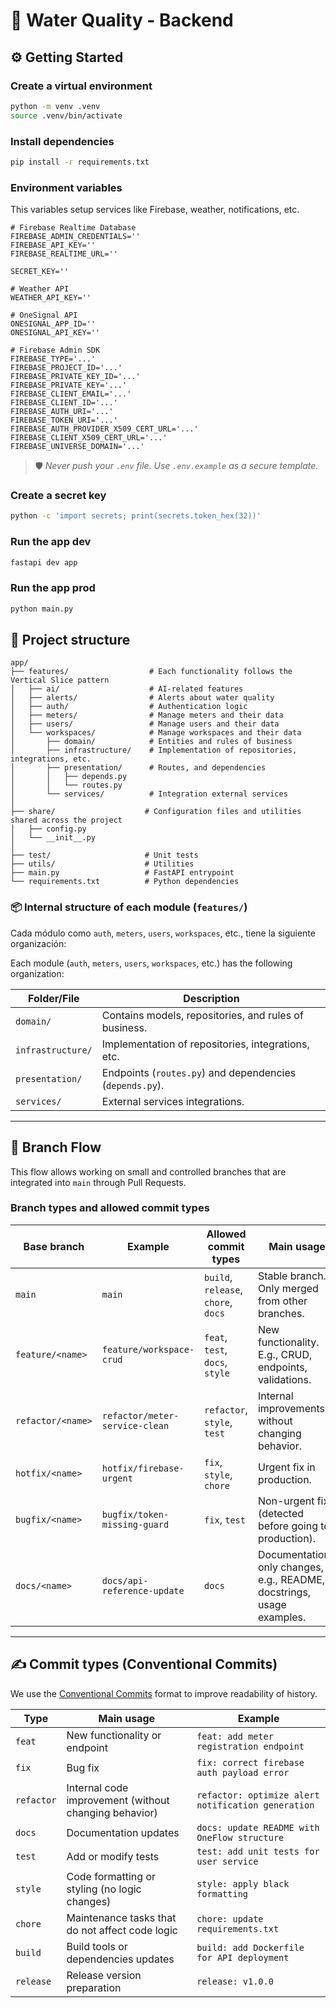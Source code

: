 # 🌊 Water Quality - Backend

## ⚙️ Getting Started

### Create a virtual environment

```bash
python -m venv .venv
source .venv/bin/activate
```

### Install dependencies

```bash
pip install -r requirements.txt
```

### Environment variables

This variables setup services like Firebase, weather, notifications, etc.

```env
# Firebase Realtime Database
FIREBASE_ADMIN_CREDENTIALS=''
FIREBASE_API_KEY=''
FIREBASE_REALTIME_URL=''

SECRET_KEY=''

# Weather API
WEATHER_API_KEY=''

# OneSignal API
ONESIGNAL_APP_ID=''
ONESIGNAL_API_KEY=''

# Firebase Admin SDK
FIREBASE_TYPE='...'
FIREBASE_PROJECT_ID='...'
FIREBASE_PRIVATE_KEY_ID='...'
FIREBASE_PRIVATE_KEY='...'
FIREBASE_CLIENT_EMAIL='...'
FIREBASE_CLIENT_ID='...'
FIREBASE_AUTH_URI='...'
FIREBASE_TOKEN_URI='...'
FIREBASE_AUTH_PROVIDER_X509_CERT_URL='...'
FIREBASE_CLIENT_X509_CERT_URL='...'
FIREBASE_UNIVERSE_DOMAIN='...'
```

> 🛡️ _Never push your `.env` file. Use `.env.example` as a secure template._

### Create a secret key

```bash
python -c 'import secrets; print(secrets.token_hex(32))'
```

### Run the app dev

```bash
fastapi dev app
```

### Run the app prod

```bash
python main.py
```

## 🧩 Project structure

```plaintext
app/
├── features/                  # Each functionality follows the Vertical Slice pattern
│   ├── ai/                    # AI-related features
│   ├── alerts/                # Alerts about water quality
│   ├── auth/                  # Authentication logic
│   ├── meters/                # Manage meters and their data
│   ├── users/                 # Manage users and their data
│   └── workspaces/            # Manage workspaces and their data
│       ├── domain/            # Entities and rules of business
│       ├── infrastructure/    # Implementation of repositories, integrations, etc.
│       ├── presentation/      # Routes, and dependencies
│       │   ├── depends.py
│       │   └── routes.py
│       └── services/          # Integration external services
│
├── share/                    # Configuration files and utilities shared across the project
│   ├── config.py
│   └── __init__.py
│
├── test/                     # Unit tests
├── utils/                    # Utilities
├── main.py                   # FastAPI entrypoint
└── requirements.txt          # Python dependencies
```

### 📦 Internal structure of each module (`features/`)

Cada módulo como `auth`, `meters`, `users`, `workspaces`, etc., tiene la siguiente organización:

Each module (`auth`, `meters`, `users`, `workspaces`, etc.) has the following organization:

| Folder/File       | Description                                              |
| ----------------- | -------------------------------------------------------- |
| `domain/`         | Contains models, repositories, and rules of business.    |
| `infrastructure/` | Implementation of repositories, integrations, etc.       |
| `presentation/`   | Endpoints (`routes.py`) and dependencies (`depends.py`). |
| `services/`       | External services integrations.                          |

---

## 🌱 Branch Flow

This flow allows working on small and controlled branches that are integrated into `main` through Pull Requests.

### Branch types and allowed commit types

| Base branch       | Example                        | Allowed commit types                | Main usage                                                            |
| ----------------- | ------------------------------ | ----------------------------------- | --------------------------------------------------------------------- |
| `main`            | `main`                         | `build`, `release`, `chore`, `docs` | Stable branch. Only merged from other branches.                       |
| `feature/<name>`  | `feature/workspace-crud`       | `feat`, `test`, `docs`, `style`     | New functionality. E.g., CRUD, endpoints, validations.                |
| `refactor/<name>` | `refactor/meter-service-clean` | `refactor`, `style`, `test`         | Internal improvements without changing behavior.                      |
| `hotfix/<name>`   | `hotfix/firebase-urgent`       | `fix`, `style`, `chore`             | Urgent fix in production.                                             |
| `bugfix/<name>`   | `bugfix/token-missing-guard`   | `fix`, `test`                       | Non-urgent fix (detected before going to production).                 |
| `docs/<name>`     | `docs/api-reference-update`    | `docs`                              | Documentation-only changes, e.g., README, docstrings, usage examples. |

---

## ✍️ Commit types (Conventional Commits)

We use the [Conventional Commits](https://www.conventionalcommits.org/) format to improve readability of history.

| Type       | Main usage                                            | Example                                            |
| ---------- | ----------------------------------------------------- | -------------------------------------------------- |
| `feat`     | New functionality or endpoint                         | `feat: add meter registration endpoint`            |
| `fix`      | Bug fix                                               | `fix: correct firebase auth payload error`         |
| `refactor` | Internal code improvement (without changing behavior) | `refactor: optimize alert notification generation` |
| `docs`     | Documentation updates                                 | `docs: update README with OneFlow structure`       |
| `test`     | Add or modify tests                                   | `test: add unit tests for user service`            |
| `style`    | Code formatting or styling (no logic changes)         | `style: apply black formatting`                    |
| `chore`    | Maintenance tasks that do not affect code logic       | `chore: update requirements.txt`                   |
| `build`    | Build tools or dependencies updates                   | `build: add Dockerfile for API deployment`         |
| `release`  | Release version preparation                           | `release: v1.0.0`                                  |
